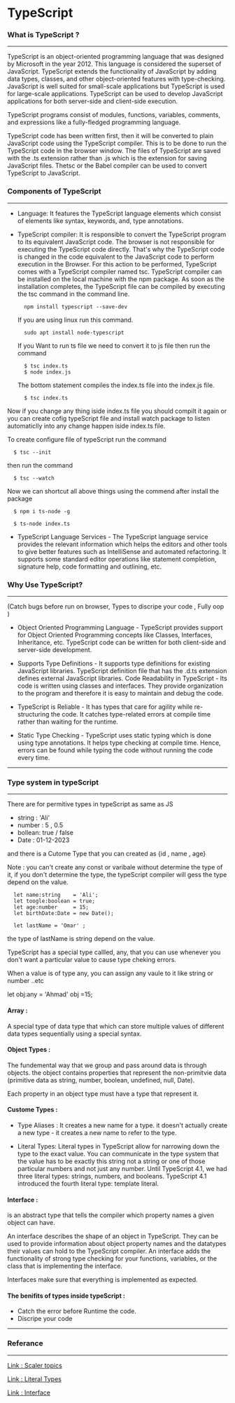 # TypeScript

### What is TypeScript ?

---

TypeScript is an object-oriented programming language that was designed by Microsoft in the year 2012. This language is considered the superset of JavaScript. TypeScript extends the functionality of JavaScript by adding data types, classes, and other object-oriented features with type-checking. JavaScript is well suited for small-scale applications but TypeScript is used for large-scale applications. TypeScript can be used to develop JavaScript applications for both server-side and client-side execution.

TypeScript programs consist of modules, functions, variables, comments, and expressions like a fully-fledged programming language.

TypeScript code has been written first, then it will be converted to plain JavaScript code using the TypeScript compiler. This is to be done to run the TypeScript code in the browser window. The files of TypeScript are saved with the .ts extension rather than .js which is the extension for saving JavaScript files. Thetsc or the Babel compiler can be used to convert TypeScript to JavaScript.

### Components of TypeScript

---

- Language: It features the TypeScript language elements which consist of elements like syntax, keywords, and, type annotations.

- TypeScript compiler: It is responsible to convert the TypeScript program to its equivalent JavaScript code. The browser is not responsible for executing the TypeScript code directly. That's why the TypeScript code is changed in the code equivalent to the JavaScript code to perform execution in the Browser. For this action to be performed, TypeScript comes with a TypeScript compiler named tsc. TypeScript compiler can be installed on the local machine with the npm package. As soon as the installation completes, the TypeScript file can be compiled by executing the tsc command in the command line.

        npm install typescript --save-dev

  If you are using linux run this command.

        sudo apt install node-typescript

  If you Want to run ts file we need to convert it to js file then run the command

        $ tsc index.ts
        $ node index.js

  The bottom statement compiles the index.ts file into the index.js file.

        $ tsc index.ts

Now if you change any thing iside index.ts file you should compilt it again or you can create cofig typeScript file and install watch package to listen automaticlly into any change happen iside index.ts file.

To create configure file of typeScript run the command

      $ tsc --init

then run the command

      $ tsc --watch

Now we can shortcut all above things using the commend after install the package

      $ npm i ts-node -g

      $ ts-node index.ts

- TypeScript Language Services - The TypeScript language service provides the relevant information which helps the editors and other tools to give better features such as IntelliSense and automated refactoring. It supports some standard editor operations like statement completion, signature help, code formatting and outlining, etc.

### Why Use TypeScript?

---

(Catch bugs before run on browser, Types to discripe your code , Fully oop )

- Object Oriented Programming Language - TypeScript provides support for Object Oriented Programming concepts like Classes, Interfaces, Inheritance, etc. TypeScript code can be written for both client-side and server-side development.

- Supports Type Definitions - It supports type definitions for existing JavaScript libraries. TypeScript definition file that has the .d.ts extension defines external JavaScript libraries.
  Code Readability in TypeScript - Its code is written using classes and interfaces. They provide organization to the program and therefore it is easy to maintain and debug the code.

- TypeScript is Reliable - It has types that care for agility while re-structuring the code. It catches type-related errors at compile time rather than waiting for the runtime.

- Static Type Checking - TypeScript uses static typing which is done using type annotations. It helps type checking at compile time. Hence, errors can be found while typing the code without running the code every time.

---

### Type system in typeScript

---

There are for permitive types in typeScript as same as JS

- string : 'Ali'
- number : 5 , 0.5
- bollean: true / false
- Date : 01-12-2023

and there is a Cutome Type that you can created as {id , name , age}

Note : you can't create any const or varibale without determine the type of it, if you don't determine the type, the typeScript compiler will gess the type depend on the value.

      let name:string    = 'Ali';
      let toogle:boolean = true;
      let age:number     = 15;
      let birthDate:Date = new Date();

      let lastName = 'Omar' ;

the type of lastName is string depend on the value.

TypeScript has a special type callled, any, that you can use whenever you don't want a particular value to cause type cheking errors.

When a value is of type any, you can assign any vaule to it like string or number ..etc

let obj:any = 'Ahmad'
obj =15;

#### Array :

A special type of data type that which can store multiple values of different data types sequentially using a special syntax.

#### Object Types :

The fundemental way that we group and pass around data is through objects.
the object contains properties that represent the non-primitvie data (primitive data as string, number, boolean, undefined, null, Date).

Each property in an object type must have a type that represent it.

#### Custome Types :

- Type Aliases :
  It creates a new name for a type.
  it doesn't actually create a new type - it creates a new name to refer to the type.

- Literal Types:
  Literal types in TypeScript allow for narrowing down the type to the exact value. You can communicate in the type system that the value has to be exactly this string not a string or one of those particular numbers and not just any number. Until TypeScript 4.1, we had three literal types: strings, numbers, and booleans. TypeScript 4.1 introduced the fourth literal type: template literal.

#### Interface :

is an abstract type that tells the compiler which property names a given object can have.

An interface describes the shape of an object in TypeScript. They can be used to provide information about object property names and the datatypes their values can hold to the TypeScript compiler. An interface adds the functionality of strong type checking for your functions, variables, or the class that is implementing the interface.

Interfaces make sure that everything is implemented as expected.

#### The benifits of types inside typeScript :

- Catch the error before Runtime the code.
- Discripe your code

---

### Referance

---

[Link : Scaler topics](https://www.scaler.com/topics/what-is-typescript/)

[Link : Literal Types](https://michalzalecki.com/typescript-template-literal-types/)

[Link : Interface](https://www.educative.io/blog/typescript-interfaces)
